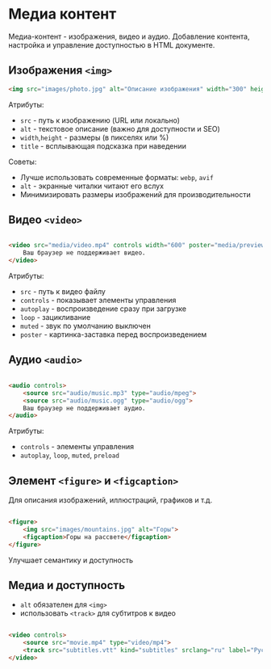 # Медиа контент #

Медиа-контент - изображения, видео и аудио.
Добавление контента, настройка и управление доступностью в HTML документе.

## Изображения `<img>` ##

````html
<img src="images/photo.jpg" alt="Описание изображения" width="300" height="200">
````

Атрибуты:

* `src` - путь к изображению (URL или локально)
* `alt` - текстовое описание (важно для доступности и SEO)
* `width`,`height` - размеры (в пикселях или %)
* `title` - всплывающая подсказка при наведении

Советы:

* Лучше использовать современные форматы: `webp`, `avif`
* `alt` - экранные читалки читают его вслух
* Минимизировать размеры изображений для производительности

## Видео `<video>` ##

````html

<video src="media/video.mp4" controls width="600" poster="media/preview.jpg">
    Ваш браузер не поддерживает видео.
</video>
````

Атрибуты:

* `src` - путь к видео файлу
* `controls` - показывает элементы управления
* `autoplay` - воспроизведение сразу при загрузке
* `loop` - зацикливание
* `muted` - звук по умолчанию выключен
* `poster` - картинка-заставка перед воспроизведением

## Аудио `<audio>` ##

````html

<audio controls>
    <source src="audio/music.mp3" type="audio/mpeg">
    <source src="audio/music.ogg" type="audio/ogg">
    Ваш браузер не поддерживает аудио.
</audio>
````

Атрибуты:

* `controls` - элементы управления
* `autoplay`, `loop`, `muted`, `preload`

## Элемент `<figure>` и `<figcaption>` ##

Для описания изображений, иллюстраций, графиков и т.д.

````html

<figure>
    <img src="images/mountains.jpg" alt="Горы">
    <figcaption>Горы на рассвете</figcaption>
</figure>
````

Улучшает семантику и доступность

## Медиа и доступность ##

* `alt` обязателен для `<img>`
* использовать `<track>` для субтитров к видео

````html

<video controls>
    <source src="movie.mp4" type="video/mp4">
    <track src="subtitles.vtt" kind="subtitles" srclang="ru" label="Русский">
</video>
````